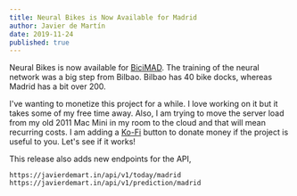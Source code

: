 ```yaml
---
title: Neural Bikes is Now Available for Madrid
author: Javier de Martín
date: 2019-11-24
published: true
---
```


Neural Bikes is now available for [BiciMAD](https://javierdemart.in/bicis/madrid). The training of the neural network was a big step from Bilbao. Bilbao has 40 bike docks, whereas Madrid has a bit over 200.

I've wanting to monetize this project for a while. I love working on it but it takes some of my free time away. Also, I am trying to move the server load from my old 2011 Mac Mini in my room to the cloud and that will mean recurring costs. I am adding a [Ko-Fi](https://ko-fi.com/javierdemartin) button to donate money if the project is useful to you. Let's see if it works!

This release also adds new endpoints for the API,

```https://javierdemart.in/api/v1/today/madrid
https://javierdemart.in/api/v1/prediction/madrid
```